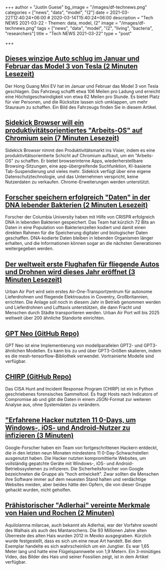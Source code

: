 +++
author = "Justin Guese"
bg_image = "/images/df-technews.png"
categories = ["news", "data", "model", "(2"]
date = 2021-03-22T12:40:24+06:00 # 2020-03-14T15:40:24+06:00
description = "Tech NEWS 2021-03-22 - Themen: data, model, (2"
image = "/images/df-technews.png"
tags = ["news", "data", "model", "(2", "living", "bacteria", "researchers"]
title = "Tech NEWS 2021-03-22"
type = "post"

+++

## [Dieses winzige Auto schlug im Januar und Februar das Model 3 von Tesla (2 Minuten Lesezeit)](https://www.theverge.com/2021/3/20/22342140/tiny-car-beat-tesla-model-3-china-ev-january-february)

 Der Hong Guang Mini EV hat im Januar und Februar das Model 3 von Tesla geschlagen. Das Fahrzeug schafft etwa 106 Meilen pro Ladung und erreicht eine Höchstgeschwindigkeit von etwa 62 Meilen pro Stunde. Es bietet Platz für vier Personen, und die Rücksitze lassen sich umklappen, um mehr Stauraum zu schaffen. Ein Bild des Fahrzeugs finden Sie in diesem Artikel.

## [Sidekick Browser will ein produktivitätsorientiertes "Arbeits-OS" auf Chromium sein (7 Minuten Lesezeit)](https://techcrunch.com/2021/03/19/sidekick-browser-wants-to-be-a-productivity-honed-work-os-on-chromium/)

 Sidekick Browser nimmt den Produktivitätsmarkt ins Visier, indem es eine produktivitätsorientierte Schicht auf Chromium aufbaut, um ein "Arbeits-OS" zu schaffen. Er bietet browserinterne Apps, wiederherstellbare Browsing-Sitzungen, eine app-übergreifende Suchfunktion, KI-basierte Tab-Suspendierung und vieles mehr. Sidekick verfügt über eine eigene Datenschutztechnologie, und das Unternehmen verspricht, keine Nutzerdaten zu verkaufen. Chrome-Erweiterungen werden unterstützt.

## [Forscher speichern erfolgreich "Daten" in der DNA lebender Bakterien (2 Minuten Lesezeit)](https://sciencemint.com/researchers-successfully-store-data-inside-dna-of-living-bacteria/)

 Forscher der Columbia University haben mit Hilfe von CRISPR erfolgreich DNA in lebenden Bakterien gespeichert. Das Team hat kürzlich 72 Bits an Daten in eine Population von Bakterienzellen kodiert und damit einen direkten Rahmen für die Speicherung digitaler und biologischer Daten geschaffen. DNA-kodierte Daten bleiben in lebenden Organismen länger erhalten, und die Informationen können sogar an die nächsten Generationen weitergegeben werden.

## [Der weltweit erste Flughafen für fliegende Autos und Drohnen wird dieses Jahr eröffnet (3 Minuten Lesezeit)](https://www.intelligentliving.co/worlds-first-airport-for-flying-cars-drones-this-year/)

 Urban Air Port wird sein erstes Air-One-Transportzentrum für autonome Lieferdrohnen und fliegende Elektroautos in Coventry, Großbritannien, errichten. Die Anlage soll noch in diesem Jahr in Betrieb genommen werden und Lieferdrohnen und Lufttaxis unterstützen, die dann Fracht und Menschen durch Städte transportieren werden. Urban Air Port will bis 2025 weltweit über 200 ähnliche Standorte einrichten.

## [GPT Neo (GitHub Repo)](https://github.com/EleutherAI/gpt-neo/)

 GPT Neo ist eine Implementierung von modellparallelen GPT2- und GPT3-ähnlichen Modellen. Es kann bis zu und über GPT3-Größen skalieren, indem es die mesh-tensorflow-Bibliothek verwendet. Vortrainierte Modelle sind verfügbar.

## [CHIRP (GitHub Repo)](https://github.com/cisagov/CHIRP)

 Das CISA Hunt and Incident Response Program (CHIRP) ist ein in Python geschriebenes forensisches Sammeltool. Es fragt Hosts nach Indicators of Compromise ab und gibt die Daten in einem JSON-Format zur weiteren Analyse aus, ohne Systemdaten zu verändern.

## ["Erfahrene Hacker nutzten 11 0-Days, um Windows-, iOS- und Android-Nutzer zu infizieren (3 Minuten)](https://arstechnica.com/information-technology/2021/03/expert-hackers-used-11-zerodays-to-infect-windows-ios-and-android-users/)

 Google-Forscher haben ein Team von fortgeschrittenen Hackern entdeckt, die in den letzten neun Monaten mindestens 11 0-Day-Schwachstellen ausgenutzt haben. Die Hacker nutzten kompromittierte Websites, um vollständig gepatchte Geräte mit Windows-, iOS- und Android-Betriebssystemen zu infizieren. Die Sicherheitsforscher von Google bezeichneten die Gruppe als "hoch entwickelt". Zwar sollten die Menschen ihre Software immer auf dem neuesten Stand halten und verdächtige Websites meiden, aber beides hätte den Opfern, die von dieser Gruppe gehackt wurden, nicht geholfen.

## [Prähistorischer "Adlerhai" vereinte Merkmale von Haien und Rochen (2 Minuten)](https://newatlas.com/biology/prehistoric-eagle-shark-ray/)

 Aquilolamna milarcae, auch bekannt als Adlerhai, war der Vorfahre sowohl des Walhais als auch des Mantarochens. Die 93 Millionen Jahre alten Überreste des alten Hais wurden 2012 in Mexiko ausgegraben. Kürzlich wurde festgestellt, dass es sich um eine neue Art handelt. Bei dem Exemplar handelte es sich wahrscheinlich um ein Jungtier. Es war 1,65 Meter lang und hatte eine Flügelspannweite von 1,9 Metern. Ein 3-minütiges Video, das Bilder des Hais und seiner Fossilien zeigt, ist in dem Artikel verfügbar.

